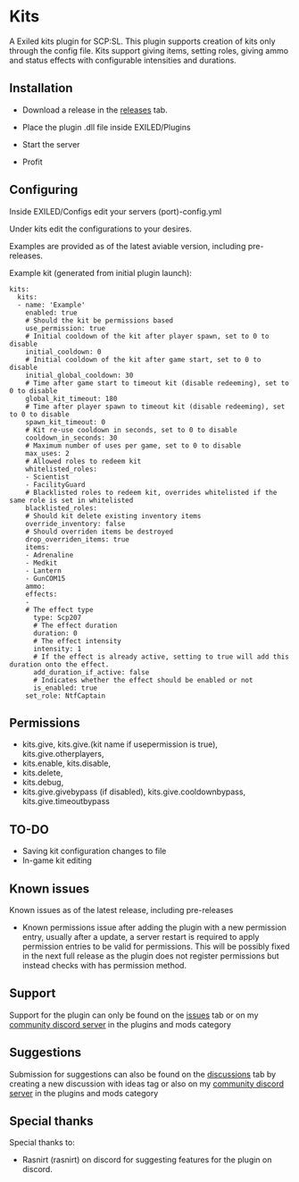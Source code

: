 # Kits

A Exiled kits plugin for SCP:SL. This plugin supports creation of kits only through the config file. Kits support giving items, setting roles, giving ammo and status effects with configurable intensities and durations.

## Installation

- Download a release in the [releases](https://github.com/manderz11/ExiledKitsPlugin/releases) tab.

- Place the plugin .dll file inside EXILED/Plugins

- Start the server

- Profit

## Configuring

Inside EXILED/Configs edit your servers (port)-config.yml

Under kits edit the configurations to your desires.

Examples are provided as of the latest aviable version, including pre-releases.

Example kit (generated from initial plugin launch):
```
kits:
  kits:
  - name: 'Example'
    enabled: true
    # Should the kit be permissions based
    use_permission: true
    # Initial cooldown of the kit after player spawn, set to 0 to disable
    initial_cooldown: 0
    # Initial cooldown of the kit after game start, set to 0 to disable
    initial_global_cooldown: 30
    # Time after game start to timeout kit (disable redeeming), set to 0 to disable
    global_kit_timeout: 180
    # Time after player spawn to timeout kit (disable redeeming), set to 0 to disable
    spawn_kit_timeout: 0
    # Kit re-use cooldown in seconds, set to 0 to disable
    cooldown_in_seconds: 30
    # Maximum number of uses per game, set to 0 to disable
    max_uses: 2
    # Allowed roles to redeem kit
    whitelisted_roles:
    - Scientist
    - FacilityGuard
    # Blacklisted roles to redeem kit, overrides whitelisted if the same role is set in whitelisted
    blacklisted_roles: 
    # Should kit delete existing inventory items
    override_inventory: false
    # Should overriden items be destroyed
    drop_overriden_items: true
    items:
    - Adrenaline
    - Medkit
    - Lantern
    - GunCOM15
    ammo: 
    effects:
    -
    # The effect type
      type: Scp207
      # The effect duration
      duration: 0
      # The effect intensity
      intensity: 1
      # If the effect is already active, setting to true will add this duration onto the effect.
      add_duration_if_active: false
      # Indicates whether the effect should be enabled or not
      is_enabled: true
    set_role: NtfCaptain
```

## Permissions

- kits.give, kits.give.(kit name if usepermission is true), kits.give.otherplayers,
- kits.enable, kits.disable,
- kits.delete,
- kits.debug,
- kits.give.givebypass (if disabled), kits.give.cooldownbypass, kits.give.timeoutbypass

## TO-DO

- Saving kit configuration changes to file
- In-game kit editing

## Known issues

Known issues as of the latest release, including pre-releases

- Known permissions issue after adding the plugin with a new permission entry, usually after a update, a server restart is required to apply permission entries to be valid for permissions. This will be possibly fixed in the next full release as the plugin does not register permissions but instead checks with has permission method.

## Support

Support for the plugin can only be found on the [issues](https://github.com/manderz11/ExiledKitsPlugin/issues) tab or on my [community discord server](https://discord.gg/ZWsQkf689J) in the plugins and mods category

## Suggestions

Submission for suggestions can also be found on the [discussions](https://github.com/manderz11/ExiledKitsPlugin/discussions) tab by creating a new discussion with ideas tag or also on my [community discord server](https://discord.gg/ZWsQkf689J) in the plugins and mods category

## Special thanks

Special thanks to:
- Rasnirt (rasnirt) on discord for suggesting features for the plugin on discord.

